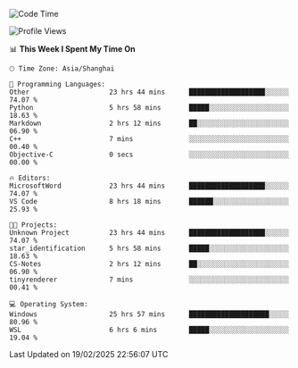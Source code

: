 <!--START_SECTION:waka-->
![Code Time](http://img.shields.io/badge/Code%20Time-2%2C309%20hrs%2012%20mins-blue)

![Profile Views](http://img.shields.io/badge/Profile%20Views-4-blue)

📊 **This Week I Spent My Time On** 

```text
🕑︎ Time Zone: Asia/Shanghai

💬 Programming Languages: 
Other                    23 hrs 44 mins      ███████████████████░░░░░░   74.07 % 
Python                   5 hrs 58 mins       █████░░░░░░░░░░░░░░░░░░░░   18.63 % 
Markdown                 2 hrs 12 mins       ██░░░░░░░░░░░░░░░░░░░░░░░   06.90 % 
C++                      7 mins              ░░░░░░░░░░░░░░░░░░░░░░░░░   00.40 % 
Objective-C              0 secs              ░░░░░░░░░░░░░░░░░░░░░░░░░   00.00 % 

🔥 Editors: 
MicrosoftWord            23 hrs 44 mins      ███████████████████░░░░░░   74.07 % 
VS Code                  8 hrs 18 mins       ██████░░░░░░░░░░░░░░░░░░░   25.93 % 

🐱‍💻 Projects: 
Unknown Project          23 hrs 44 mins      ███████████████████░░░░░░   74.07 % 
star_identification      5 hrs 58 mins       █████░░░░░░░░░░░░░░░░░░░░   18.63 % 
CS-Notes                 2 hrs 12 mins       ██░░░░░░░░░░░░░░░░░░░░░░░   06.90 % 
tinyrenderer             7 mins              ░░░░░░░░░░░░░░░░░░░░░░░░░   00.41 % 

💻 Operating System: 
Windows                  25 hrs 57 mins      ████████████████████░░░░░   80.96 % 
WSL                      6 hrs 6 mins        █████░░░░░░░░░░░░░░░░░░░░   19.04 % 
```


 Last Updated on 19/02/2025 22:56:07 UTC
<!--END_SECTION:waka-->